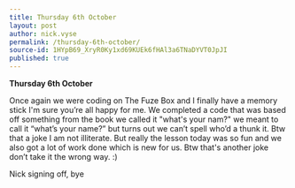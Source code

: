 ```yaml
---
title: Thursday 6th October
layout: post
author: nick.vyse
permalink: /thursday-6th-october/
source-id: 1HYpB69_XryR0Ky1xd69KUEk6fHAl3a6TNaDYVT0JpJI
published: true
---
```

**Thursday 6th October**

Once again we were coding on The Fuze Box and I finally have a memory stick I'm sure you’re all happy for me. We completed a code that was based off something from the book we called it "what's your nam?" we meant to call it “what’s your name?” but turns out we can’t spell who’d a thunk it. Btw that a joke I am not illiterate. But really the lesson today was so fun and we also got a lot of work done which is new for us. Btw that's another joke don’t take it the wrong way. :)

Nick signing off, bye

